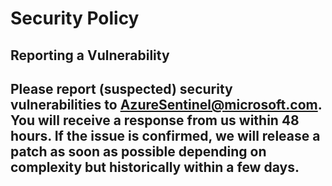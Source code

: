 # Security Policy

## Reporting a Vulnerability

## Please report (suspected) security vulnerabilities to **[AzureSentinel@microsoft.com](mailto:AzureSentinel@microsoft.com)**. You will receive a response from us within 48 hours. If the issue is confirmed, we will release a patch as soon as possible depending on complexity but historically within a few days.
